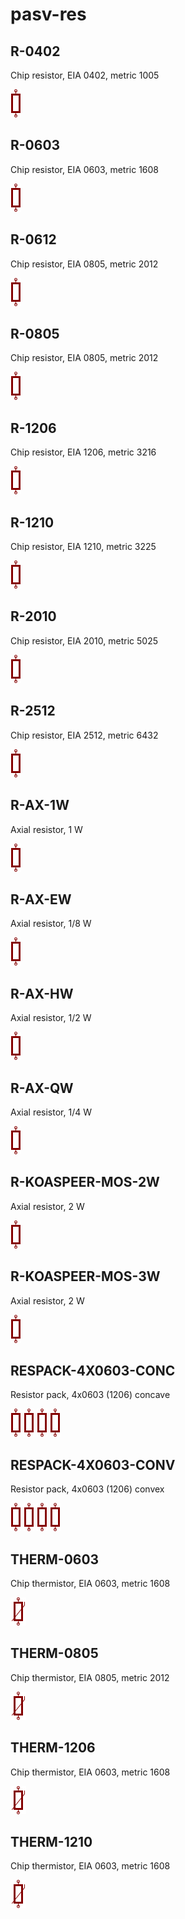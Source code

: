 # pasv-res

## R-0402
Chip resistor, EIA 0402, metric 1005

![R-0402__1__1](/images/passive__R__1__1.png?raw=true) 

## R-0603
Chip resistor, EIA 0603, metric 1608

![R-0603__1__1](/images/passive__R__1__1.png?raw=true) 

## R-0612
Chip resistor, EIA 0805, metric 2012

![R-0612__1__1](/images/passive__R__1__1.png?raw=true) 

## R-0805
Chip resistor, EIA 0805, metric 2012

![R-0805__1__1](/images/passive__R__1__1.png?raw=true) 

## R-1206
Chip resistor, EIA 1206, metric 3216

![R-1206__1__1](/images/passive__R__1__1.png?raw=true) 

## R-1210
Chip resistor, EIA 1210, metric 3225

![R-1210__1__1](/images/passive__R__1__1.png?raw=true) 

## R-2010
Chip resistor, EIA 2010, metric 5025

![R-2010__1__1](/images/passive__R__1__1.png?raw=true) 

## R-2512
Chip resistor, EIA 2512, metric 6432

![R-2512__1__1](/images/passive__R__1__1.png?raw=true) 

## R-AX-1W
Axial resistor, 1 W

![R-AX-1W__1__1](/images/passive__R__1__1.png?raw=true) 

## R-AX-EW
Axial resistor, 1/8 W

![R-AX-EW__1__1](/images/passive__R__1__1.png?raw=true) 

## R-AX-HW
Axial resistor, 1/2 W

![R-AX-HW__1__1](/images/passive__R__1__1.png?raw=true) 

## R-AX-QW
Axial resistor, 1/4 W

![R-AX-QW__1__1](/images/passive__R__1__1.png?raw=true) 

## R-KOASPEER-MOS-2W
Axial resistor, 2 W

![R-KOASPEER-MOS-2W__1__1](/images/passive__R__1__1.png?raw=true) 

## R-KOASPEER-MOS-3W
Axial resistor, 2 W

![R-KOASPEER-MOS-3W__1__1](/images/passive__R__1__1.png?raw=true) 

## RESPACK-4X0603-CONC
Resistor pack, 4x0603 (1206) concave

![RESPACK-4X0603-CONC__1__1](/images/passive__R__1__1.png?raw=true) 
![RESPACK-4X0603-CONC__2__1](/images/passive__R__1__1.png?raw=true) 
![RESPACK-4X0603-CONC__3__1](/images/passive__R__1__1.png?raw=true) 
![RESPACK-4X0603-CONC__4__1](/images/passive__R__1__1.png?raw=true) 

## RESPACK-4X0603-CONV
Resistor pack, 4x0603 (1206) convex

![RESPACK-4X0603-CONV__1__1](/images/passive__R__1__1.png?raw=true) 
![RESPACK-4X0603-CONV__2__1](/images/passive__R__1__1.png?raw=true) 
![RESPACK-4X0603-CONV__3__1](/images/passive__R__1__1.png?raw=true) 
![RESPACK-4X0603-CONV__4__1](/images/passive__R__1__1.png?raw=true) 

## THERM-0603
Chip thermistor, EIA 0603, metric 1608

![THERM-0603__1__1](/images/pasv-res__THERM-0603__1__1.png?raw=true) 

## THERM-0805
Chip thermistor, EIA 0805, metric 2012

![THERM-0805__1__1](/images/pasv-res__THERM-0603__1__1.png?raw=true) 

## THERM-1206
Chip thermistor, EIA 0603, metric 1608

![THERM-1206__1__1](/images/pasv-res__THERM-0603__1__1.png?raw=true) 

## THERM-1210
Chip thermistor, EIA 0603, metric 1608

![THERM-1210__1__1](/images/pasv-res__THERM-0603__1__1.png?raw=true) 

